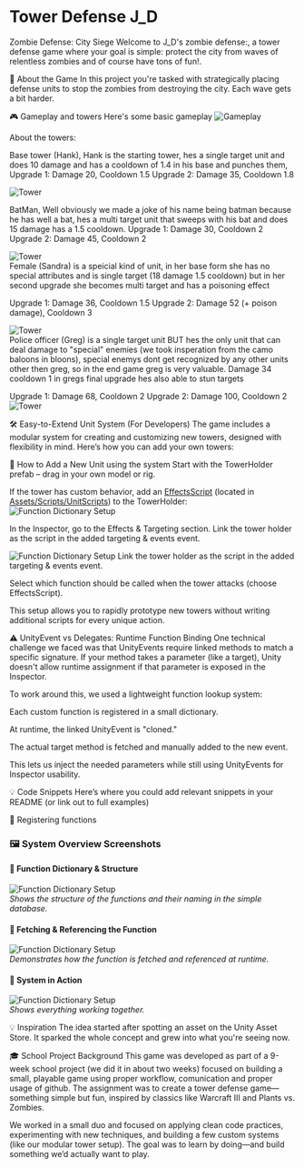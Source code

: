 # Tower Defense J_D
Zombie Defense: City Siege
Welcome to J_D's zombie defense:, a tower defense game where your goal is simple: protect the city from waves of relentless zombies and of course have tons of fun!. 

🧟 About the Game
In this project you're tasked with strategically placing defense units to stop the zombies from destroying the city. Each wave gets a bit harder.


🎮 Gameplay and towers
Here's some basic gameplay
![Gameplay](Images/Gameplay.png)  

About the towers:

Base tower (Hank),
Hank is the starting tower, hes a single target unit and does 10 damage and has a cooldown of 1.4 in his base and punches them, 
Upgrade 1: Damage 20, Cooldown 1.5 
Upgrade 2: Damage 35, Cooldown 1.8

![Tower](Assets/Screenschots/BaseTower%20Variant.png)  

BatMan,
Well obviously we made a joke of his name being batman because he has well a bat, hes a multi target unit that sweeps with his bat and does 15 damage has a 1.5 cooldown.
Upgrade 1: Damage 30, Cooldown 2
Upgrade 2: Damage 45, Cooldown 2

![Tower](Assets/Screenschots/BatMan%20Variant.png)  
Female (Sandra) is a speicial kind of unit, in her base form she has no special attributes and is single target (18 damage 1.5 cooldown) but in her second upgrade she becomes multi target and has a poisoning effect

Upgrade 1: Damage 36, Cooldown 1.5
Upgrade 2: Damage 52 (+ poison damage), Cooldown 3

![Tower](Assets/Screenschots/Female.png)  
Police officer (Greg) is a single target unit BUT hes the only unit that can deal damage to "special" enemies (we took insperation from the camo baloons in bloons), special enemys dont get recognized by any other units other then greg, so in the end game greg is very valuable. Damage 34 cooldown 1 in gregs final upgrade hes also able to stun targets

Upgrade 1: Damage 68, Cooldown 2
Upgrade 2: Damage 100, Cooldown 2
![Tower](Assets/Screenschots/PoliceOfficer%20Variant.png)  

🛠️ Easy-to-Extend Unit System (For Developers)
The game includes a modular system for creating and customizing new towers, designed with flexibility in mind. Here’s how you can add your own towers:

🔧 How to Add a New Unit using the system
Start with the TowerHolder prefab – drag in your own model or rig.

If the tower has custom behavior, add an [EffectsScript](https://github.com/JuulScripts/Tower-Defense-J_D/blob/main/Assets/Scripts/UnitScripts/EffectFunctions.cs) (located in [Assets/Scripts/UnitScripts](https://github.com/JuulScripts/Tower-Defense-J_D/tree/main/Assets/Scripts/UnitScripts)) 
to the TowerHolder:
![Function Dictionary Setup](Images/Effect.png)  

In the Inspector, go to the Effects & Targeting section.
Link the tower holder as the script in the added targeting & events event.

![Function Dictionary Setup](Images/AddScriptEffect.png) 
Link the tower holder as the script in the added targeting & events event.

Select which function should be called when the tower attacks (choose EffectsScript).

This setup allows you to rapidly prototype new towers without writing additional scripts for every unique action.

⚠️ UnityEvent vs Delegates: Runtime Function Binding
One technical challenge we faced was that UnityEvents require linked methods to match a specific signature. If your method takes a parameter (like a target), Unity doesn't allow runtime assignment if that parameter is exposed in the Inspector.

To work around this, we used a lightweight function lookup system:

Each custom function is registered in a small dictionary.

At runtime, the linked UnityEvent is "cloned."

The actual target method is fetched and manually added to the new event.

This lets us inject the needed parameters while still using UnityEvents for Inspector usability.

💡 Code Snippets
Here’s where you could add relevant snippets in your README (or link out to full examples)



🔹  Registering functions
### 🖼️ System Overview Screenshots

#### 📂 Function Dictionary & Structure  
![Function Dictionary Setup](Images/SimpleDataBase.png)  
*Shows the structure of the functions and their naming in the simple database.*

#### 🔁 Fetching & Referencing the Function  
![Function Dictionary Setup](Images/ConvertToString.png)  
*Demonstrates how the function is fetched and referenced at runtime.*

#### 🧩 System in Action  
![Function Dictionary Setup](Images/GetString.png)  
*Shows everything working together.*

💡 Inspiration
The idea started after spotting an asset on the Unity Asset Store. It sparked the whole concept and grew into what you're seeing now.

🎓 School Project Background
This game was developed as part of a 9-week school project (we did it in about two weeks) focused on building a small, playable game using proper workflow, comunication and proper usage of github. The assignment was to create a tower defense game—something simple but fun, inspired by classics like Warcraft III and Plants vs. Zombies.

We worked in a small duo and focused on applying clean code practices, experimenting with new techniques, and building a few custom systems (like our modular tower setup). The goal was to learn by doing—and build something we’d actually want to play.